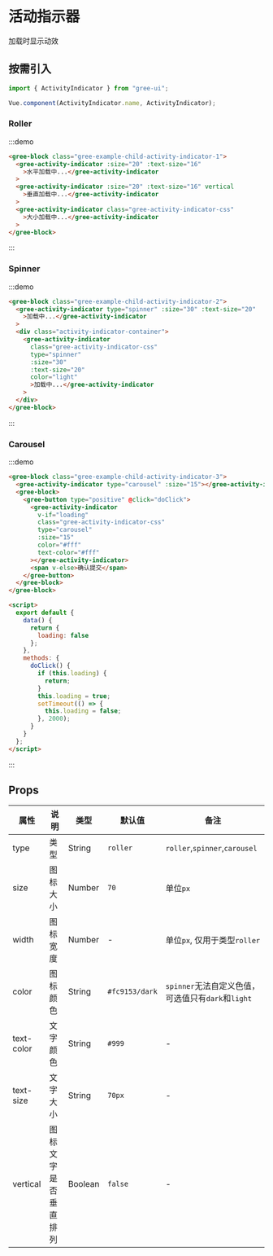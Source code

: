 # 活动指示器

加载时显示动效

## 按需引入

```javascript
import { ActivityIndicator } from "gree-ui";

Vue.component(ActivityIndicator.name, ActivityIndicator);
```

### Roller

:::demo

```html
<gree-block class="gree-example-child-activity-indicator-1">
  <gree-activity-indicator :size="20" :text-size="16"
    >水平加载中...</gree-activity-indicator
  >
  <gree-activity-indicator :size="20" :text-size="16" vertical
    >垂直加载中...</gree-activity-indicator
  >
  <gree-activity-indicator class="gree-activity-indicator-css"
    >大小加载中...</gree-activity-indicator
  >
</gree-block>
```

:::

### Spinner

:::demo

```html
<gree-block class="gree-example-child-activity-indicator-2">
  <gree-activity-indicator type="spinner" :size="30" :text-size="20"
    >加载中...</gree-activity-indicator
  >
  <div class="activity-indicator-container">
    <gree-activity-indicator
      class="gree-activity-indicator-css"
      type="spinner"
      :size="30"
      :text-size="20"
      color="light"
      >加载中...</gree-activity-indicator
    >
  </div>
</gree-block>
```

:::

### Carousel

:::demo

```html
<gree-block class="gree-example-child-activity-indicator-3">
  <gree-activity-indicator type="carousel" :size="15"></gree-activity-indicator>
  <gree-block>
    <gree-button type="positive" @click="doClick">
      <gree-activity-indicator
        v-if="loading"
        class="gree-activity-indicator-css"
        type="carousel"
        :size="15"
        color="#fff"
        text-color="#fff"
      ></gree-activity-indicator>
      <span v-else>确认提交</span>
    </gree-button>
  </gree-block>
</gree-block>

<script>
  export default {
    data() {
      return {
        loading: false
      };
    },
    methods: {
      doClick() {
        if (this.loading) {
          return;
        }
        this.loading = true;
        setTimeout(() => {
          this.loading = false;
        }, 2000);
      }
    }
  };
</script>
```

:::

## Props

| 属性       | 说明                 | 类型    | 默认值         | 备注                                               |
| ---------- | -------------------- | ------- | -------------- | -------------------------------------------------- |
| type       | 类型                 | String  | `roller`       | `roller`,`spinner`,`carousel`                      |
| size       | 图标大小             | Number  | `70`           | 单位`px`                                           |
| width      | 图标宽度             | Number  | \-             | 单位`px`, 仅用于类型`roller`                       |
| color      | 图标颜色             | String  | `#fc9153/dark` | `spinner`无法自定义色值，可选值只有`dark`和`light` |
| text-color | 文字颜色             | String  | `#999`         | \-                                                 |
| text-size  | 文字大小             | String  | `70px`         | \-                                                 |
| vertical   | 图标文字是否垂直排列 | Boolean | `false`        | \-                                                 |

<script>
export default {
  data() {
    return {
      loading: false
    };
  },
  methods: {
    doClick() {
      if (this.loading) {
        return;
      }
      this.loading = true;
      setTimeout(() => {
        this.loading = false;
      }, 2000);
    }
  }
};
</script>

<style lang="less" scoped>
.gree-example-child-activity-indicator-1 {
  display: flex;
  flex-direction: column;
  align-items: center;
  .gree-activity-indicator {
    margin-bottom: 30px;
    &.gree-activity-indicator-css {
      .gree-activity-indicator-svg {
        width: 60px !important;
        height: 60px !important;
      }
      .gree-activity-indicator-text {
        font-size: 32px;
      }
    }
  }
}
.gree-example-child-activity-indicator-2 {
  display: flex;
  flex-direction: column;
  align-items: center;
  .gree-activity-indicator {
    margin-bottom: 30px;
  }
  .activity-indicator-container {
    margin-bottom: 30px;
    padding: 15px 20px;
    background: rgba(0, 0, 0, 0.7);
    border-radius: 4px;
    .gree-activity-indicator-css {
      margin-bottom: 0;
      .gree-activity-indicator-svg {
        width: 40px !important;
        height: 40px !important;
      }
      .gree-activity-indicator-text {
        font-size: 28px !important;
      }
    }
  }
}
.gree-example-child-activity-indicator-3 {
  display: flex;
  flex-direction: column;
  align-items: center;
  .gree-activity-indicator {
    margin-bottom: 30px;
  }
  /deep/.gree-button {
    width: 100%;
    .gree-button-inner {
      background: #00aeff;
    }
    .gree-activity-indicator-css {
      margin-bottom: 0;
      .gree-activity-indicator-svg {
        height: 15px !important;
      }
    }
  }
}
</style>
